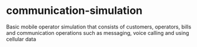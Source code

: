 # communication-simulation
Basic mobile operator simulation that consists of customers, operators, bills and communication operations such as messaging, voice calling and using cellular data
